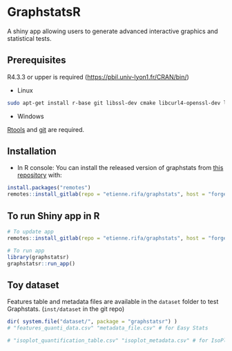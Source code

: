 
<!-- README.md is generated from README.Rmd. Please edit that file -->

# GraphstatsR

<!-- badges: start -->
<!-- [![Lifecycle: experimental](https://img.shields.io/badge/lifecycle-experimental-orange.svg)](https://lifecycle.r-lib.org/articles/stages.html#experimental) -->
<!-- badges: end -->

A shiny app allowing users to generate advanced interactive graphics and statistical tests. 


## Prerequisites


R4.3.3 or upper is required (https://pbil.univ-lyon1.fr/CRAN/bin/)


* Linux

```bash
sudo apt-get install r-base git libssl-dev cmake libcurl4-openssl-dev libgmp3-dev libmpfr-dev zlib1g-dev
```

* Windows

[Rtools](https://cran.r-project.org/bin/windows/Rtools/) and [git](https://git-scm.com/download/win) are required.


## Installation

* In R console: 
You can install the released version of graphstats from [this
repository](https://forgemia.inra.fr/etienne.rifa/graphstats) with:

``` r
install.packages("remotes")
remotes::install_gitlab(repo = "etienne.rifa/graphstats", host = "forgemia.inra.fr")
```

## To run Shiny app in R

``` r
# To update app 
remotes::install_gitlab(repo = "etienne.rifa/graphstats", host = "forgemia.inra.fr", upgrade = FALSE)

# To run app
library(graphstatsr)
graphstatsr::run_app()
```

## Toy dataset

Features table and metadata files are available in the `dataset` folder to test Graphstats. (`inst/dataset` in the git repo)

```r
dir( system.file("dataset/", package = "graphstatsr") )
# "features_quanti_data.csv" "metadata_file.csv" # for Easy Stats

# "isoplot_quantification_table.csv" "isoplot_metadata.csv" # for IsoPlot

```

